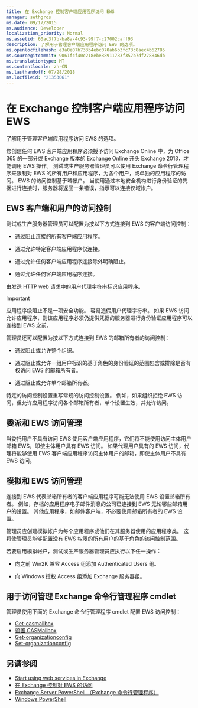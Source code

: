 ```yaml
---
title: 在 Exchange 控制客户端应用程序访问 EWS
manager: sethgros
ms.date: 09/17/2015
ms.audience: Developer
localization_priority: Normal
ms.assetid: 60ac3f7b-ba8a-4c93-99f7-c27002caff93
description: 了解用于管理客户端应用程序访问 EWS 的选项。
ms.openlocfilehash: e3a0e07b733b4ebc070ab6b3fc73c8aec4b62785
ms.sourcegitcommit: 9061fcf40c218ebe88911783f357b7df278846db
ms.translationtype: MT
ms.contentlocale: zh-CN
ms.lasthandoff: 07/28/2018
ms.locfileid: "21353061"
---
```

# <a name="controlling-client-application-access-to-ews-in-exchange"></a>在 Exchange 控制客户端应用程序访问 EWS

了解用于管理客户端应用程序访问 EWS 的选项。
  
您创建任何 EWS 客户端应用程序必须授予访问 Exchange Online 中，为 Office 365 的一部分或 Exchange 版本的 Exchange Online 开头 Exchange 2013，才能调用 EWS 操作。 测试或生产服务器管理员可以使用 Exchange 命令行管理程序来限制对 EWS 的所有用户和应用程序，为各个用户，或单独的应用程序的访问。 EWS 的访问控制基于域帐户。 当使用通过本地安全机构进行身份验证的凭据进行连接时，服务器将返回一条错误，指示可以连接仅域帐户。 
  
## <a name="access-control-for-ews-clients-and-users"></a>EWS 客户端和用户的访问控制
<a name="bk_configure"> </a>

测试或生产服务器管理员可以配置为按以下方式连接到 EWS 的客户端访问控制： 
  
- 通过阻止连接的所有客户端应用程序。
    
- 通过允许特定客户端应用程序仅连接。
    
- 通过允许任何客户端应用程序连接除外明确阻止。
    
- 通过允许任何客户端应用程序连接。
    
由发送 HTTP web 请求中的用户代理字符串标识应用程序。
  
> [!IMPORTANT]
> 应用程序级阻止不是一项安全功能。 容易造假用户代理字符串。 如果 EWS 访问允许应用程序，则该应用程序必须仍提供凭据的服务器进行身份验证应用程序可以连接到 EWS 之前。 
  
管理员还可以配置为按以下方式连接到 EWS 的邮箱所有者的访问控制： 
  
- 通过阻止或允许整个组织。
    
- 通过阻止或允许一组用户标识的基于角色的身份验证的范围包含或排除是否有权访问 EWS 的邮箱所有者。
    
- 通过阻止或允许单个邮箱所有者。
    
特定的访问控制设置重写常规的访问控制设置。 例如，如果组织拒绝 EWS 访问，但允许应用程序访问各个邮箱所有者，单个设置生效，并允许访问。 
  
## <a name="delegation-and-ews-access-management"></a>委派和 EWS 访问管理
<a name="bk_delegation"> </a>

当委托用户不具有访问 EWS 使用客户端应用程序，它们将不能使用访问主体用户邮箱 EWS，即使主体用户具有 EWS 访问。 如果代理用户具有的 EWS 访问，代理将能够使用 EWS 客户端应用程序访问主体用户的邮箱，即使主体用户不具有 EWS 访问。 
  
## <a name="impersonation-and-ews-access-management"></a>模拟和 EWS 访问管理
<a name="bk_impersonation"> </a>

连接到 EWS 代表邮箱所有者的客户端应用程序可能无法使用 EWS 设置邮箱所有者。 例如，存档的应用程序电子邮件消息的公司已连接到 EWS 无论哪些邮箱用户的设置。 其他应用程序，如邮件客户端，不必要使用邮箱所有者的 EWS 设置。 
  
管理员应创建模拟帐户为每个应用程序或他们在其服务器使用的应用程序类。 这将使管理员能够配置没有 EWS 权限的所有用户的基于角色的访问控制范围。 
  
若要启用模拟帐户，测试或生产服务器管理员应执行以下任一操作： 
  
- 向之前 Win2K 兼容 Access 组添加 Authenticated Users 组。 
    
- 向 Windows 授权 Access 组添加 Exchange 服务器组。 
    
## <a name="exchange-management-shell-cmdlets-for-access-management"></a>用于访问管理 Exchange 命令行管理程序 cmdlet
<a name="bk_cmdlets"> </a>

管理员使用下面的 Exchange 命令行管理程序 cmdlet 配置 EWS 访问控制： 
  
- [Get-casmailbox](http://technet.microsoft.com/en-us/library/bb124754.aspx)   
- [设置 CASMailbox](http://technet.microsoft.com/en-us/library/bb125264.aspx)   
- [Get-organizationconfig](http://technet.microsoft.com/en-us/library/aa997571.aspx)   
- [Set-organizationconfig](http://technet.microsoft.com/en-us/library/aa997443.aspx)
    
## <a name="see-also"></a>另请参阅

- [Start using web services in Exchange](start-using-web-services-in-exchange.md)  
- [在 Exchange 控制对 EWS 的访问](how-to-control-access-to-ews-in-exchange.md)
- [Exchange Server PowerShell （Exchange 命令行管理程序）](https://docs.microsoft.com/en-us/powershell/exchange/exchange-server/exchange-management-shell?view=exchange-ps)
- [Windows PowerShell](http://msdn.microsoft.com/en-us/library/dd835506%28v=vs.85%29.aspx)
    


